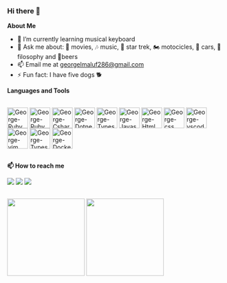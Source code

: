 ### Hi there 👋

<b>About Me</b>
- 🌱 I’m currently learning musical keyboard
- 💬 Ask me about: 🎥 movies, 🎶 music, 🖖 star trek, 🏍️ motocicles, 🚗 cars, 📜 filosophy and 🍺beers
- 📫 Email me at georgelmaluf286@gmail.com
- ⚡ Fun fact: I have five dogs 🐕

<b> Languages and Tools </b>
<div style="display: inline_block">
  <br>
  <img align="center" alt="George-Ruby" height="48" width="48" src="https://cdn.jsdelivr.net/gh/devicons/devicon/icons/ruby/ruby-plain.svg">
  <img align="center" alt="George-RubyOnRails" height="48" width="48" src="https://cdn.jsdelivr.net/gh/devicons/devicon/icons/rails/rails-plain.svg">
  <img align="center" alt="George-Csharp" height="48" width="48" src="https://cdn.jsdelivr.net/gh/devicons/devicon/icons/csharp/csharp-plain.svg">
  <img align="center" alt="George-Dotnet" height="48" width="48" src="https://cdn.jsdelivr.net/gh/devicons/devicon/icons/dot-net/dot-net-plain-wordmark.svg">
  <img align="center" alt="George-Typescript" height="48" width="48" src="https://cdn.jsdelivr.net/gh/devicons/devicon/icons/typescript/typescript-plain.svg">
  <img align="center" alt="George-Javascript" height="48" width="48" src="https://cdn.jsdelivr.net/gh/devicons/devicon/icons/javascript/javascript-plain.svg">
  <img align="center" alt="George-Html" height="48" width="48" src="https://cdn.jsdelivr.net/gh/devicons/devicon/icons/html5/html5-original.svg">
  <img align="center" alt="George-css" height="48" width="48" src="https://cdn.jsdelivr.net/gh/devicons/devicon/icons/css3/css3-original.svg">
  <img align="center" alt="George-vscode" height="48" width="48" src="https://cdn.jsdelivr.net/gh/devicons/devicon/icons/vscode/vscode-original.svg">
  <img align="center" alt="George-vim" height="48" width="48" src="https://cdn.jsdelivr.net/gh/devicons/devicon/icons/vim/vim-plain.svg">
  <img align="center" alt="George-Typescript" height="48" width="48" src="https://cdn.jsdelivr.net/gh/devicons/devicon/icons/postgresql/postgresql-plain.svg">
  <img align="center" alt="George-Docker" height="48" width="48" src="https://cdn.jsdelivr.net/gh/devicons/devicon/icons/docker/docker-plain-wordmark.svg">
</div>

##

<b> 📫 How to reach me</b>
<div>
  <a href="https://www.linkedin.com/in/%F0%9F%91%A8%F0%9F%8F%BB%E2%80%8D%F0%9F%92%BB-george-l-maluf-24225733/"><img src="https://img.shields.io/badge/LinkedIn-0077B5?style=for-the-badge&logo=linkedin&logoColor=white"></a>
  <a href="https://api.whatsapp.com/send?phone=554298337945"><img src="https://img.shields.io/badge/WhatsApp-25D366?style=for-the-badge&logo=whatsapp&logoColor=white"></a>
  <a href="mailto:georgelmaluf286@gmail.com"><img src="https://img.shields.io/badge/Gmail-D14836?style=for-the-badge&logo=gmail&logoColor=white"></a>
</div>

## 

<div>
  <img height="180em" src="https://github-readme-stats.vercel.app/api?username=GeorgeLMaluf0579&show_icons=true" />
  <img height="180em" src="https://github-readme-stats.vercel.app/api/top-langs/?username=GeorgeLMaluf0579&layout=compact&langs_count=8" />
</div>

